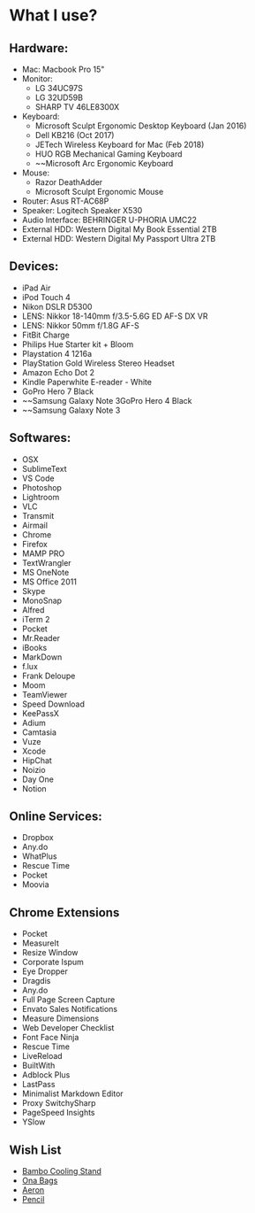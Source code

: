 What I use?
================

## Hardware:

- Mac: Macbook Pro 15"
- Monitor: 
  - LG 34UC97S
  - LG 32UD59B
  - SHARP TV 46LE8300X
- Keyboard: 
  - Microsoft Sculpt Ergonomic Desktop Keyboard (Jan 2016)
  - Dell KB216 (Oct 2017)
  - JETech Wireless Keyboard for Mac (Feb 2018)
  - HUO RGB Mechanical Gaming Keyboard
  - ~~Microsoft Arc Ergonomic Keyboard
- Mouse: 
  - Razor DeathAdder
  - Microsoft Sculpt Ergonomic Mouse
- Router: Asus RT-AC68P
- Speaker: Logitech Speaker X530
- Audio Interface: BEHRINGER U-PHORIA UMC22
- External HDD: Western Digital My Book Essential 2TB
- External HDD: Western Digital My Passport Ultra 2TB

## Devices:

- iPad Air 
- iPod Touch 4
- Nikon DSLR D5300
- LENS: Nikkor 18-140mm f/3.5-5.6G ED AF-S DX VR
- LENS: Nikkor 50mm f/1.8G AF-S
- FitBit Charge
- Philips Hue Starter kit + Bloom
- Playstation 4 1216a
- PlayStation Gold Wireless Stereo Headset
- Amazon Echo Dot 2
- Kindle Paperwhite E-reader - White
- GoPro Hero 7 Black
- ~~Samsung Galaxy Note 3GoPro Hero 4 Black
- ~~Samsung Galaxy Note 3

## Softwares:

- OSX
- SublimeText
- VS Code
- Photoshop
- Lightroom
- VLC
- Transmit
- Airmail
- Chrome
- Firefox
- MAMP PRO
- TextWrangler
- MS OneNote
- MS Office 2011
- Skype
- MonoSnap
- Alfred
- iTerm 2
- Pocket
- Mr.Reader
- iBooks
- MarkDown
- f.lux 
- Frank Deloupe
- Moom
- TeamViewer
- Speed Download
- KeePassX
- Adium
- Camtasia
- Vuze
- Xcode
- HipChat
- Noizio
- Day One
- Notion


## Online Services:

- Dropbox
- Any.do
- WhatPlus
- Rescue Time
- Pocket
- Moovia


## Chrome Extensions

- Pocket
- MeasureIt
- Resize Window
- Corporate Ispum
- Eye Dropper
- Dragdis
- Any.do
- Full Page Screen Capture
- Envato Sales Notifications
- Measure Dimensions
- Web Developer Checklist
- Font Face Ninja
- Rescue Time
- LiveReload
- BuiltWith
- Adblock Plus
- LastPass
- Minimalist Markdown Editor
- Proxy SwitchySharp
- PageSpeed Insights
- YSlow


## Wish List

- [Bambo Cooling Stand](http://www.macally.com/EN/?page_id=2333)
- [Ona Bags](http://www.onabags.com/store/small-goods/the-roma.html)
- [Aeron](http://www.hermanmiller.com/products/seating/performance-work-chairs/aeron-chairs.html)
- [Pencil](http://www.fiftythree.com/pencil)

